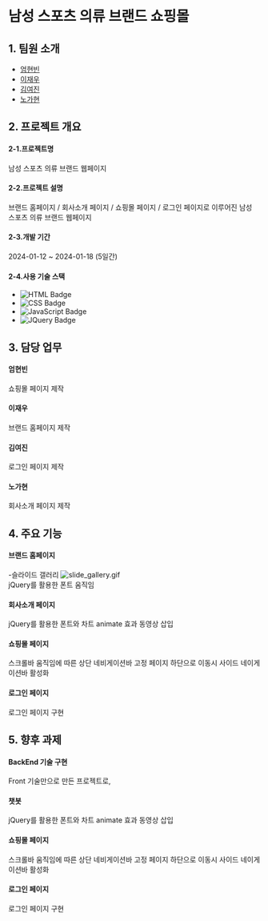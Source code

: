 # 남성 스포츠 의류 브랜드 쇼핑몰

## 1. 팀원 소개
  * [엄현빈](https://github.com/UHB4)
  * [이재우](https://github.com/unbreakablesh)
  * [김여진](https://github.com/yeojin10044)
  * [노가현](https://github.com/dashboard)

## 2. 프로젝트 개요
#### 2-1.프로젝트명  
   남성 스포츠 의류 브랜드 웹페이지
#### 2-2.프로젝트 설명
   브랜드 홈페이지 / 회사소개 페이지 / 쇼핑몰 페이지 / 로그인 페이지로 이루어진 남성 스포츠 의류 브랜드 웹페이지
#### 2-3.개발 기간
   2024-01-12 ~ 2024-01-18 (5일간)
#### 2-4.사용 기술 스택
  * ![HTML Badge](https://img.shields.io/badge/HTML5-E34F26?style=flat&logo=HTML5&logoColor=white)
  * ![CSS Badge](https://img.shields.io/badge/CSS3-1572B6?style=flat&logo=CSS3&logoColor=white)
  * ![JavaScript Badge](https://img.shields.io/badge/JavaScript-F7DF1E?style=flat&logo=JavaScript&logoColor=white)
  * ![JQuery Badge](https://img.shields.io/badge/jQuery-0769AD?style=flat&logo=jQuery&logoColor=white)

## 3. 담당 업무
#### 엄현빈 
   쇼핑몰 페이지 제작
#### 이재우
   브랜드 홈페이지 제작
   
#### 김여진
   로그인 페이지 제작 
#### 노가현
   회사소개 페이지 제작

## 4. 주요 기능
#### 브랜드 홈페이지 
   -슬라이드 갤러리
   ![slide_gallery.gif](/imageFile/Animation1.gif)  
   jQuery를 활용한 폰트 움직임
#### 회사소개 페이지
   jQuery를 활용한 폰트와 차트 animate 효과
   동영상 삽입
#### 쇼핑몰 페이지
   스크롤바 움직임에 따른 상단 네비게이션바 고정
   페이지 하단으로 이동시 사이드 네이게이션바 활성화
#### 로그인 페이지
   로그인 페이지 구현

## 5. 향후 과제
#### BackEnd 기술 구현 
   Front 기술만으로 만든 프로젝트로, 
#### 챗봇
   jQuery를 활용한 폰트와 차트 animate 효과
   동영상 삽입
#### 쇼핑몰 페이지
   스크롤바 움직임에 따른 상단 네비게이션바 고정
   페이지 하단으로 이동시 사이드 네이게이션바 활성화
#### 로그인 페이지
   로그인 페이지 구현
